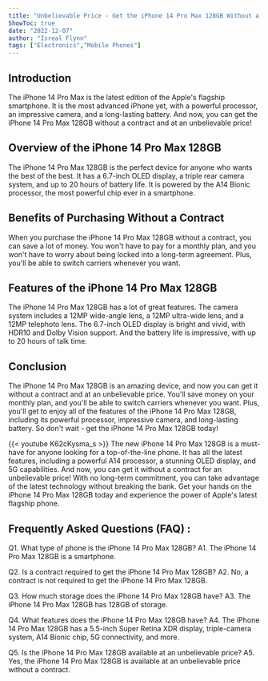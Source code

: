 ```yaml
---
title: "Unbelievable Price - Get the iPhone 14 Pro Max 128GB Without a Contract!"
ShowToc: true 
date: "2022-12-07"
author: "Isreal Flynn" 
tags: ["Electronics","Mobile Phones"]
---
```

## Introduction 
The iPhone 14 Pro Max is the latest edition of the Apple's flagship smartphone. It is the most advanced iPhone yet, with a powerful processor, an impressive camera, and a long-lasting battery. And now, you can get the iPhone 14 Pro Max 128GB without a contract and at an unbelievable price! 

## Overview of the iPhone 14 Pro Max 128GB 
The iPhone 14 Pro Max 128GB is the perfect device for anyone who wants the best of the best. It has a 6.7-inch OLED display, a triple rear camera system, and up to 20 hours of battery life. It is powered by the A14 Bionic processor, the most powerful chip ever in a smartphone. 

## Benefits of Purchasing Without a Contract
When you purchase the iPhone 14 Pro Max 128GB without a contract, you can save a lot of money. You won't have to pay for a monthly plan, and you won't have to worry about being locked into a long-term agreement. Plus, you'll be able to switch carriers whenever you want. 

## Features of the iPhone 14 Pro Max 128GB
The iPhone 14 Pro Max 128GB has a lot of great features. The camera system includes a 12MP wide-angle lens, a 12MP ultra-wide lens, and a 12MP telephoto lens. The 6.7-inch OLED display is bright and vivid, with HDR10 and Dolby Vision support. And the battery life is impressive, with up to 20 hours of talk time. 

## Conclusion
The iPhone 14 Pro Max 128GB is an amazing device, and now you can get it without a contract and at an unbelievable price. You'll save money on your monthly plan, and you'll be able to switch carriers whenever you want. Plus, you'll get to enjoy all of the features of the iPhone 14 Pro Max 128GB, including its powerful processor, impressive camera, and long-lasting battery. So don't wait - get the iPhone 14 Pro Max 128GB today!

{{< youtube K62cKysma_s >}} 
The new iPhone 14 Pro Max 128GB is a must-have for anyone looking for a top-of-the-line phone. It has all the latest features, including a powerful A14 processor, a stunning OLED display, and 5G capabilities. And now, you can get it without a contract for an unbelievable price! With no long-term commitment, you can take advantage of the latest technology without breaking the bank. Get your hands on the iPhone 14 Pro Max 128GB today and experience the power of Apple's latest flagship phone.

## Frequently Asked Questions (FAQ) :
Q1. What type of phone is the iPhone 14 Pro Max 128GB?
A1. The iPhone 14 Pro Max 128GB is a smartphone.

Q2. Is a contract required to get the iPhone 14 Pro Max 128GB?
A2. No, a contract is not required to get the iPhone 14 Pro Max 128GB.

Q3. How much storage does the iPhone 14 Pro Max 128GB have?
A3. The iPhone 14 Pro Max 128GB has 128GB of storage.

Q4. What features does the iPhone 14 Pro Max 128GB have?
A4. The iPhone 14 Pro Max 128GB has a 5.5-inch Super Retina XDR display, triple-camera system, A14 Bionic chip, 5G connectivity, and more.

Q5. Is the iPhone 14 Pro Max 128GB available at an unbelievable price?
A5. Yes, the iPhone 14 Pro Max 128GB is available at an unbelievable price without a contract.


